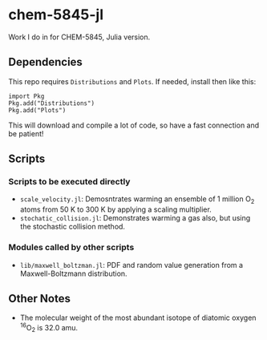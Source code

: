 # chem-5845-jl
Work I do in for CHEM-5845, Julia version.

## Dependencies

This repo requires `Distributions` and `Plots`. If needed, install then like this:

```
import Pkg
Pkg.add("Distributions")
Pkg.add("Plots")
```

This will download and compile a lot of code, so have a fast connection and be patient!

## Scripts

### Scripts to be executed directly

- `scale_velocity.jl`: Demosntrates warming an ensemble of 1 million O<sub>2</sub> atoms from 50 K to 300 K by applying a scaling multiplier.
- `stochatic_collision.jl`: Demonstrates warming a gas also, but using the stochastic collision method.

### Modules called by other scripts

- `lib/maxwell_boltzman.jl`: PDF and random value generation from a Maxwell-Boltzmann distribution.

## Other Notes

- The molecular weight of the most abundant isotope of diatomic oxygen <sup>16</sup>O<sub>2</sub> is 32.0 amu.
